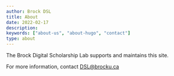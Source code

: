 ```yaml
---
author: Brock DSL
title: About
date: 2022-02-17
description:
keywords: ["about-us", "about-hugo", "contact"]
type: about
---
```


The Brock Digital Scholarship Lab supports and maintains this site.

For more information, contact DSL@brocku.ca
